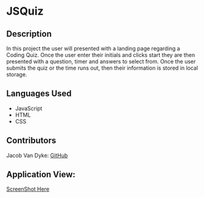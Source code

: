 # JSQuiz

## Description
In this project the user will presented with a landing page regarding a Coding Quiz. Once the user enter their initials and clicks start they are then presented with a question, timer and answers to select from. Once the user submits the quiz or the time runs out, then their information is stored in local storage. 

## Languages Used
- JavaScript
- HTML
- CSS 

## Contributors
Jacob Van Dyke:
[GitHub](github.com/jacobvandyke194)

## Application View: 

[ScreenShot Here](./assets/Screen%20Shot%202022-11-06%20at%209.17.09%20PM.png)
